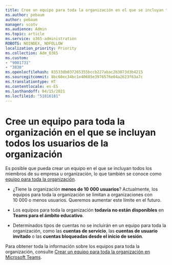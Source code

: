 ```yaml
---
title: Cree un equipo para toda la organización en el que se incluyan todos los usuarios de la organización
ms.author: pebaum
author: pebaum
manager: scotv
ms.audience: Admin
ms.topic: article
ms.service: o365-administration
ROBOTS: NOINDEX, NOFOLLOW
localization_priority: Priority
ms.collection: Adm_O365
ms.custom:
- "9001731"
- "3830"
ms.openlocfilehash: 83533db037265355bccb227abac2b3073d3b4215
ms.sourcegitcommit: 8bc60ec34bc1e40685e3976576e04a2623f63a7c
ms.translationtype: HT
ms.contentlocale: es-ES
ms.lasthandoff: 04/15/2021
ms.locfileid: "51816181"
---
```

# <a name="create-an-org-wide-team-that-includes-everyone-in-your-organization"></a>Cree un equipo para toda la organización en el que se incluyan todos los usuarios de la organización

Es posible que pueda crear un equipo en el que se incluyan todos los miembros de su empresa u organización, lo que también se conoce como [equipo para toda la organización](https://docs.microsoft.com/microsoftteams/create-an-org-wide-team).

- ¿Tiene la organización **menos de 10 000 usuarios**? Actualmente, los equipos para toda la organización se limitan a organizaciones con 10 000 o menos usuarios. Queremos aumentar este límite en el futuro.

- Los equipos para toda la organización **todavía no están disponibles** en **Teams para el ámbito educativo**.

- Determinados tipos de cuentas no se incluirán en un equipo para toda la organización, como las **cuentas de servicio**, las **cuentas de usuario invitado** o las **cuentas bloqueadas desde el inicio de sesión**.

Para obtener toda la información sobre los equipos para toda la organización, consulte [Crear un equipo para toda la organización en Microsoft Teams](https://docs.microsoft.com/microsoftteams/create-an-org-wide-team). 
